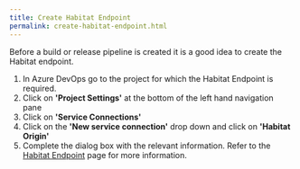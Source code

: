 ```yaml
---
title: Create Habitat Endpoint
permalink: create-habitat-endpoint.html
---
```


Before a build or release pipeline is created it is a good idea to create the Habitat endpoint.

 1. In Azure DevOps go to the project for which the Habitat Endpoint is required.
 2. Click on **'Project Settings'** at the bottom of the left hand navigation pane
 3. Click on **'Service Connections'**
 4. Click on the **'New service connection'** drop down and click on **'Habitat Origin'**
 5. Complete the dialog box with the relevant information. Refer to the [Habitat Endpoint](/habitat-endpoint.html) page for more information.


